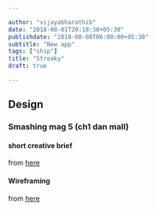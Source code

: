 ```yaml
---

author: "vijayabharathib"
date: "2018-08-01T20:18:38+05:30"
publishdate: "2018-08-08T06:00:00+05:30"
subtitle: "New app"
tags: ["ship"]
title: "Streaky"
draft: true

---
```


## Design
### Smashing mag 5 (ch1 dan mall)

#### short creative brief
from [here](https://articles.uie.com/short_form_creative_brief/)
#### Wireframing
from [here](https://blog.marvelapp.com/wireframing-your-web-application/)